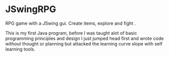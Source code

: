 # JSwingRPG
RPG game with a JSwing gui. Create items, explore and fight .

This is my first Java program, before I was taught alot of basic programming principles and design I just jumped head first and wrote
code without thought or planning but attacked the learning curve slope with self learning tools.
